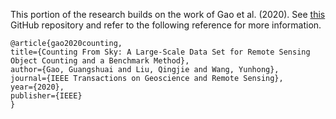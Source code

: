 This portion of the research builds on the work of Gao et al. (2020). See [this](https://github.com/gaoguangshuai/Counting-from-Sky-A-Large-scale-Dataset-for-Remote-Sensing-Object-Counting-and-A-Benchmark-Method) GitHub repository and refer to the following reference for more information.

```
@article{gao2020counting, 
title={Counting From Sky: A Large-Scale Data Set for Remote Sensing Object Counting and a Benchmark Method}, 
author={Gao, Guangshuai and Liu, Qingjie and Wang, Yunhong}, 
journal={IEEE Transactions on Geoscience and Remote Sensing}, 
year={2020}, 
publisher={IEEE} 
}
```
